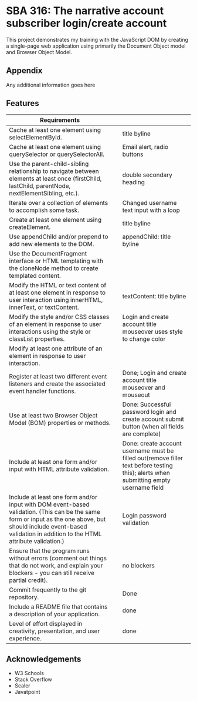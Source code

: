 
# SBA 316: The narrative account subscriber login/create account

This project demonstrates my training with the JavaScript DOM by creating a single-page web application using primarily the Document Object model and Browser Object Model.

## Appendix

Any additional information goes here


## Features


| Requirements |  |  |
| --- | --- | --- |
| Cache at least one element using selectElementById. | | title byline |
| Cache at least one element using querySelector or querySelectorAll. | | Email alert, radio buttons |
| Use the parent-child-sibling relationship to navigate between elements at least once (firstChild, lastChild, parentNode, nextElementSibling, etc.). | | double secondary heading |
| Iterate over a collection of elements to accomplish some task. |  | Changed username text input with a loop |
| Create at least one element using createElement. |  | title byline |
| Use appendChild and/or prepend to add new elements to the DOM. |  | appendChild: title byline |
| Use the DocumentFragment interface or HTML templating with the cloneNode method to create templated content. |  |  |
| Modify the HTML or text content of at least one element in response to user interaction using innerHTML, innerText, or textContent. | | textContent: title byline |
| Modify the style and/or CSS classes of an element in response to user interactions using the style or classList properties. |  | Login and create account title mouseover uses style to change color |
| Modify at least one attribute of an element in response to user interaction. |  |  |
| Register at least two different event listeners and create the associated event handler functions. |  | Done; Login and create account title mouseover and mouseout|
| Use at least two Browser Object Model (BOM) properties or methods. |  | Done: Successful password login and create account submit button (when all fields are complete) |
| Include at least one form and/or input with HTML attribute validation. |  | Done: create account username must be filled out(remove filler text before testing this); alerts when submitting empty username field |
| Include at least one form and/or input with DOM event-based validation. (This can be the same form or input as the one above, but should include event-based validation in addition to the HTML attribute validation.) | | Login password validation |
| Ensure that the program runs without errors (comment out things that do not work, and explain your blockers - you can still receive partial credit). |  | no blockers |
| Commit frequently to the git repository. |  | Done |
| Include a README file that contains a description of your application. |  | done |
| Level of effort displayed in creativity, presentation, and user experience. |  | done |

## Acknowledgements

 - W3 Schools
 - Stack Overflow
 - Scaler
 - Javatpoint

